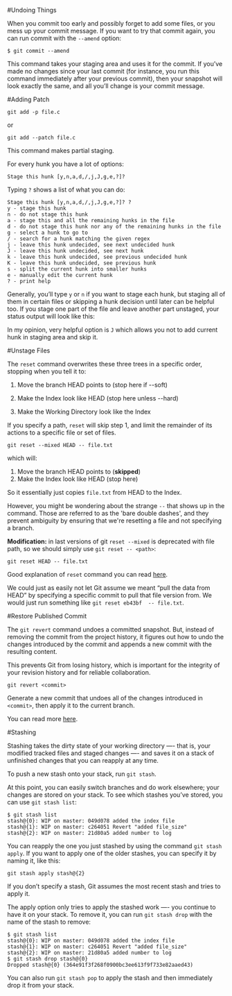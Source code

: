#Undoing Things

 When you commit too early and possibly forget to add some files, or you mess up 
your commit message. If you want to try that commit again, you can run commit 
with the `--amend` option:

```
$ git commit --amend
```


This command takes your staging area and uses it for the commit. If you’ve made no 
changes since your last commit (for instance, you run this command immediately 
after your previous commit), then your snapshot will look exactly the same, and 
all you’ll change is your commit message.


#Adding Patch

```
git add -p file.c
```

or

```
git add --patch file.c
```

This command makes partial staging.

For every hunk you have a lot of options:

```
Stage this hunk [y,n,a,d,/,j,J,g,e,?]?
```

Typing `?` shows a list of what you can do:

```
Stage this hunk [y,n,a,d,/,j,J,g,e,?]? ?
y - stage this hunk
n - do not stage this hunk
a - stage this and all the remaining hunks in the file
d - do not stage this hunk nor any of the remaining hunks in the file
g - select a hunk to go to
/ - search for a hunk matching the given regex
j - leave this hunk undecided, see next undecided hunk
J - leave this hunk undecided, see next hunk
k - leave this hunk undecided, see previous undecided hunk
K - leave this hunk undecided, see previous hunk
s - split the current hunk into smaller hunks
e - manually edit the current hunk
? - print help
```

Generally, you’ll type `y` or `n` if you want to stage each hunk, but staging all 
of them in certain files or skipping a hunk decision until later can be helpful 
too. If you stage one part of the file and leave another part unstaged, your 
status output will look like this:

In my opinion, very helpful option is `J` which allows you not to add
current hunk in staging area and skip it.

#Unstage Files

The `reset` command overwrites these three trees in a specific order, stopping 
when you tell it to:

1. Move the branch HEAD points to (stop here if --soft)

2. Make the Index look like HEAD (stop here unless --hard)

3. Make the Working Directory look like the Index

If you specify a path, `reset` will skip step 1, and limit the remainder of its 
actions to a specific file or set of files.


```
git reset --mixed HEAD -- file.txt
```

which will:

1. Move the branch HEAD points to (**skipped**)
2. Make the Index look like HEAD (stop here)

So it essentially just copies `file.txt` from HEAD to the Index.

However, you might be wondering about the strange `--` that shows up in the 
command. Those are referred to as the 'bare double dashes', and they prevent 
ambiguity by ensuring that we're resetting a file and not specifying a branch.

**Modification:** in last versions of git `reset --mixed` is deprecated
with file path, so we should simply use `git reset -- <path>`:

```
git reset HEAD -- file.txt
```

Good explanation of `reset` command you can read 
[here](https://git-scm.com/book/en/v2/Git-Tools-Reset-Demystified).

We could just as easily not let Git assume we meant “pull the data from HEAD” by 
specifying a specific commit to pull that file version from. We would just run 
something like `git reset eb43bf  -- file.txt`.

#Restore Published Commit

The `git revert` command undoes a committed snapshot. But, instead of removing 
the commit from the project history, it figures out how to undo the changes 
introduced by the commit and appends a new commit with the resulting content.

This prevents Git from losing history, which is important for the integrity of 
your revision history and for reliable collaboration.

```
git revert <commit>
```

Generate a new commit that undoes all of the changes introduced in `<commit>`, 
then apply it to the current branch.

You can read more [here](https://www.atlassian.com/pt/git/tutorial/undoing-changes#!revert).

#Stashing

Stashing takes the dirty state of your working directory —- that is, your modified
tracked files and staged changes —- and saves it on a stack of unfinished changes 
that you can reapply at any time.

To push a new stash onto your stack, run `git stash`.

At this point, you can easily switch branches and do work elsewhere; your changes 
are stored on your stack. To see which stashes you’ve stored, you can use 
`git stash list`:

```
$ git stash list
stash@{0}: WIP on master: 049d078 added the index file
stash@{1}: WIP on master: c264051 Revert "added file_size"
stash@{2}: WIP on master: 21d80a5 added number to log
```

You can reapply the one you just stashed by using the command `git stash apply`. 
If you want to apply one of the older stashes, you can specify it by naming it, 
like this: 

```
git stash apply stash@{2}
```

If you don’t specify a stash, Git assumes the most recent stash and tries to 
apply it.

The apply option only tries to apply the stashed work —- you continue to have it 
on your stack. To remove it, you can run `git stash drop` with the name of the 
stash to remove:

```
$ git stash list
stash@{0}: WIP on master: 049d078 added the index file
stash@{1}: WIP on master: c264051 Revert "added file_size"
stash@{2}: WIP on master: 21d80a5 added number to log
$ git stash drop stash@{0}
Dropped stash@{0} (364e91f3f268f0900bc3ee613f9f733e82aaed43)
```

You can also run `git stash pop` to apply the stash and then immediately drop it 
from your stack.




